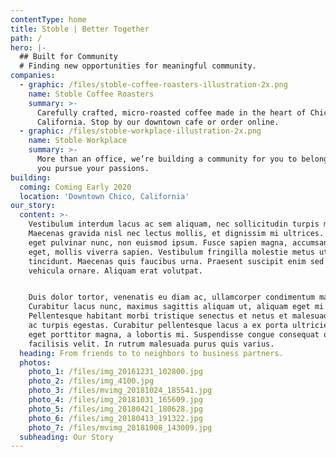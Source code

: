 ```yaml
---
contentType: home
title: Stoble | Better Together
path: /
hero: |-
  ## Built for Community
  # Finding new opportunities for meaningful community.
companies:
  - graphic: /files/stoble-coffee-roasters-illustration-2x.png
    name: Stoble Coffee Roasters
    summary: >-
      Carefully crafted, micro-roasted coffee made in the heart of Chico,
      California. Stop by our downtown cafe or order online.
  - graphic: /files/stoble-workplace-illustration-2x.png
    name: Stoble Workplace
    summary: >-
      More than an office, we’re building a community for you to belong while
      you pursue your passions.
building:
  coming: Coming Early 2020
  location: 'Downtown Chico, California'
our_story:
  content: >-
    Vestibulum interdum lacus ac sem aliquam, nec sollicitudin turpis maximus.
    Maecenas gravida nisl nec lectus mollis, et dignissim mi ultrices. Curabitur
    eget pulvinar nunc, non euismod ipsum. Fusce sapien magna, accumsan vel mi
    eget, mollis viverra sapien. Vestibulum fringilla molestie metus ut
    tincidunt. Maecenas quis faucibus urna. Praesent suscipit enim sed erat
    vehicula ornare. Aliquam erat volutpat.


    Duis dolor tortor, venenatis eu diam ac, ullamcorper condimentum magna.
    Curabitur lacus nunc, maximus sagittis aliquam ut, aliquam eget mi.
    Pellentesque habitant morbi tristique senectus et netus et malesuada fames
    ac turpis egestas. Curabitur pellentesque lacus a ex porta ultricies. Mauris
    eget porttitor magna, a lobortis mi. Suspendisse congue consequat quam, a
    facilisis velit. In rutrum malesuada purus quis varius.
  heading: From friends to to neighbors to business partners.
  photos:
    photo_1: /files/img_20161231_102800.jpg
    photo_2: /files/img_4100.jpg
    photo_3: /files/mvimg_20181024_185541.jpg
    photo_4: /files/img_20181031_165609.jpg
    photo_5: /files/img_20180421_180628.jpg
    photo_6: /files/img_20180413_191322.jpg
    photo_7: /files/mvimg_20181008_143009.jpg
  subheading: Our Story
---
```



